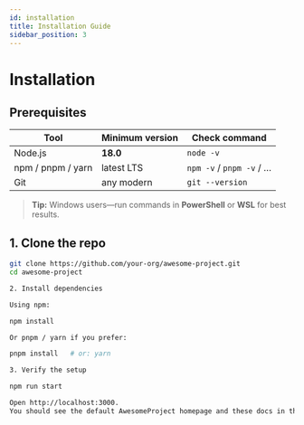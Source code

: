 ```yaml
---
id: installation
title: Installation Guide
sidebar_position: 3
---
```


# Installation

## Prerequisites

| Tool              | Minimum version | Check command            |
| ----------------- | --------------- | ------------------------ |
| Node.js           | **18.0**        | `node -v`                |
| npm / pnpm / yarn | latest LTS      | `npm -v` / `pnpm -v` / … |
| Git               | any modern      | `git --version`          |

> **Tip:** Windows users—run commands in **PowerShell** or **WSL** for best results.

## 1. Clone the repo

```bash
git clone https://github.com/your‑org/awesome-project.git
cd awesome-project

2. Install dependencies

Using npm:

npm install

Or pnpm / yarn if you prefer:

pnpm install   # or: yarn

3. Verify the setup

npm run start

Open http://localhost:3000.
You should see the default AwesomeProject homepage and these docs in the sidebar.
```
